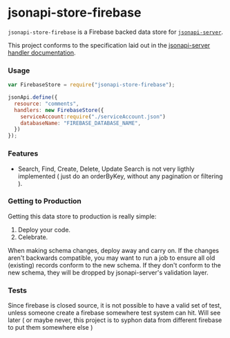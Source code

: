 # jsonapi-store-firebase

`jsonapi-store-firebase` is a Firebase backed data store for [`jsonapi-server`](https://github.com/holidayextras/jsonapi-server).

This project conforms to the specification laid out in the [jsonapi-server handler documentation](https://github.com/holidayextras/jsonapi-server/blob/master/documentation/handlers.md).

### Usage

```javascript
var FirebaseStore = require("jsonapi-store-firebase");

jsonApi.define({
  resource: "comments",
  handlers: new FirebaseStore({
    serviceAccount:require("./serviceAccount.json")
    databaseName: "FIREBASE_DATABASE_NAME",
  })
});
```

### Features

 * Search, Find, Create, Delete, Update
Search is not very ligthly implemented ( just do an orderByKey, without any pagination or filtering ).
### Getting to Production

Getting this data store to production is really simple:

1. Deploy your code.
2. Celebrate.

When making schema changes, deploy away and carry on. If the changes aren't backwards compatible, you may want to run a job to ensure all old (existing) records conform to the new schema. If they don't conform to the new schema, they will be dropped by jsonapi-server's validation layer.

### Tests
Since firebase is closed source, it is not possible to have a valid set of test, unless someone create a firebase somewhere test system can hit. Will see later ( or maybe never, this project is to syphon data from different firebase to put them somewhere else )